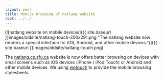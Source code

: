 ```yaml
---
layout: post
title: Mobile browsing of natlang website
root: ../../
---
```



[![natlang website on mobile devices]({{ site.baseurl }}images/oldsite/natlang-touch-300x291.png "The natlang website now renders a special interface for iOS, Android, and other mobile devices.")]({{ site.baseurl }}images/oldsite/natlang-touch.png)

The [natlang.cs.sfu.ca](http://natlang.cs.sfu.ca) website is now offers better browsing on devices with small screens such as iOS devices (iPhone / iPod Touch) or Android and other mobile devices. We using [wptouch](http://wordpress.org/extend/plugins/wptouch/) to provide the mobile browsing stylesheets. 

